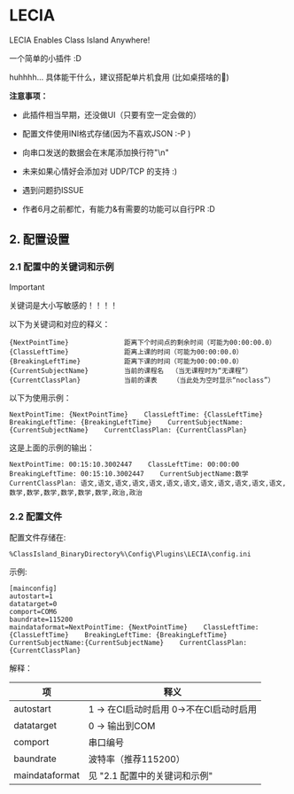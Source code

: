 # LECIA
LECIA Enables Class Island Anywhere!

一个简单的小插件 :D

huhhhh... 具体能干什么，建议搭配单片机食用 (比如桌搭啥的🤔)

**注意事项：**

- 此插件相当早期，还没做UI（只要有空一定会做的）

- 配置文件使用INI格式存储(因为不喜欢JSON  :-P )

- 向串口发送的数据会在末尾添加换行符"\n"

- 未来如果心情好会添加对 UDP/TCP 的支持 :)

- 遇到问题扔ISSUE

- 作者6月之前都忙，有能力&有需要的功能可以自行PR :D

## 2. 配置设置
### 2.1 配置中的关键词和示例

> [!important]
> 关键词是大小写敏感的！！！！

以下为关键词和对应的释义：

    {NextPointTime}              距离下个时间点的剩余时间（可能为00:00:00.0）
    {ClassLeftTime}              距离上课的时间（可能为00:00:00.0）
    {BreakingLeftTime}           距离下课的时间（可能为00:00:00.0）
    {CurrentSubjectName}         当前的课程名  （当无课程时为“无课程”）
    {CurrentClassPlan}           当前的课表    （当此处为空时显示“noclass”）

以下为使用示例：

    NextPointTime: {NextPointTime}    ClassLeftTime: {ClassLeftTime}    BreakingLeftTime: {BreakingLeftTime}    CurrentSubjectName:{CurrentSubjectName}    CurrentClassPlan: {CurrentClassPlan}

这是上面的示例的输出：

    NextPointTime: 00:15:10.3002447    ClassLeftTime: 00:00:00    BreakingLeftTime: 00:15:10.3002447    CurrentSubjectName:数学    CurrentClassPlan: 语文,语文,语文,语文,语文,语文,语文,语文,语文,语文,语文,语文,数学,数学,数学,数学,数学,数学,政治,政治


### 2.2 配置文件

配置文件存储在:

    %ClassIsland_BinaryDirectory%\Config\Plugins\LECIA\config.ini

示例:
 
    [mainconfig]
    autostart=1
    datatarget=0
    comport=COM6
    baundrate=115200
    maindataformat=NextPointTime: {NextPointTime}    ClassLeftTime: {ClassLeftTime}    BreakingLeftTime: {BreakingLeftTime}    CurrentSubjectName:{CurrentSubjectName}    CurrentClassPlan: {CurrentClassPlan}

解释：

项| 释义
--------|---
autostart|1 -> 在CI启动时启用   0->不在CI启动时启用
datatarget|0 -> 输出到COM
comport|串口编号
baundrate|波特率（推荐115200）
maindataformat|见 "2.1 配置中的关键词和示例"
